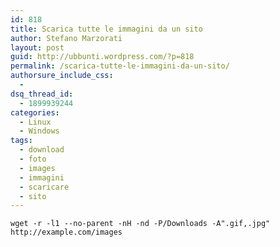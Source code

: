 ```yaml
---
id: 818
title: Scarica tutte le immagini da un sito
author: Stefano Marzorati
layout: post
guid: http://ubbunti.wordpress.com/?p=818
permalink: /scarica-tutte-le-immagini-da-un-sito/
authorsure_include_css:
  - 
dsq_thread_id:
  - 1899939244
categories:
  - Linux
  - Windows
tags:
  - download
  - foto
  - images
  - immagini
  - scaricare
  - sito
---
```

`wget -r -l1 --no-parent -nH -nd -P/Downloads -A".gif,.jpg" http://example.com/images`